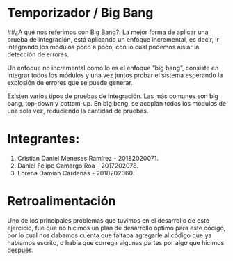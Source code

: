 # Temporizador / Big Bang

##¿A qué nos referimos con Big Bang?.
La mejor forma de aplicar una prueba de integración, está aplicando un enfoque incremental, es decir, ir integrando los módulos poco a poco, con lo cual podemos aislar la detección de errores.

Un enfoque no incremental como lo es el enfoque “big bang”, consiste en integrar todos los módulos y una vez juntos probar el sistema esperando la explosión de errores que se puede generar.

Existen varios tipos de pruebas de integración. Las más comunes son big bang, top-down y bottom-up. En big bang,  se acoplan todos los módulos de una sola vez, reduciendo la cantidad de pruebas.

# Integrantes:
1) Cristian Daniel Meneses Ramírez - 20182020071.
2) Daniel Felipe Camargo Roa - 2017202078.
3) Lorena Damian Cardenas - 2018202060.

# Retroalimentación

Uno de los principales problemas  que tuvimos en el desarrollo de este ejercicio, fue que no hicimos un plan de desarrollo óptimo para este código, por lo cual nos dabamos cuenta que faltaba agregarle al código que ya habíamos escrito, o había que corregir algunas partes por algo que hicimos después.
